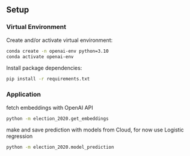 ## Setup

### Virtual Environment

Create and/or activate virtual environment:

```sh
conda create -n openai-env python=3.10
conda activate openai-env
```

Install package dependencies:

```sh
pip install -r requirements.txt
```


### Application
fetch embeddings with OpenAI API
```sh
python -m election_2020.get_embeddings
```

make and save prediction with models from Cloud, for now use Logistic regression
```sh
python -m election_2020.model_prediction
```

